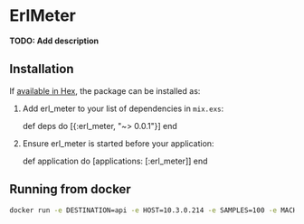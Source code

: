 # ErlMeter

**TODO: Add description**

## Installation

If [available in Hex](https://hex.pm/docs/publish), the package can be installed as:

  1. Add erl_meter to your list of dependencies in `mix.exs`:

        def deps do
          [{:erl_meter, "~> 0.0.1"}]
        end

  2. Ensure erl_meter is started before your application:

        def application do
          [applications: [:erl_meter]]
        end


## Running from docker

```bash
docker run -e DESTINATION=api -e HOST=10.3.0.214 -e SAMPLES=100 -e MACHINES=10000 p80n/erl-meter
```
